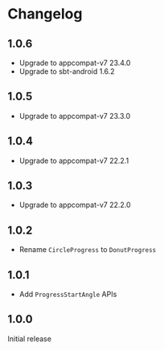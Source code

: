 # Changelog

## 1.0.6

- Upgrade to appcompat-v7 23.4.0
- Upgrade to sbt-android 1.6.2

## 1.0.5

- Upgrade to appcompat-v7 23.3.0

## 1.0.4

- Upgrade to appcompat-v7 22.2.1

## 1.0.3

- Upgrade to appcompat-v7 22.2.0

## 1.0.2

- Rename `CircleProgress` to `DonutProgress`

## 1.0.1

- Add `ProgressStartAngle` APIs

## 1.0.0

Initial release